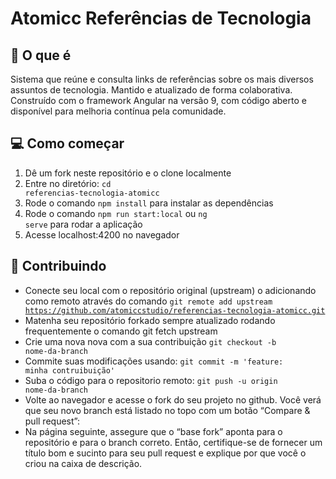 # Atomicc Referências de Tecnologia

## :memo: O que é

Sistema que reúne e consulta links de referências
sobre os mais diversos assuntos de tecnologia. Mantido e atualizado de forma colaborativa.
Construído com o framework Angular na versão 9, com código aberto e disponível para melhoria contínua pela comunidade.

## 💻 Como começar

1. Dê um fork neste repositório e o clone localmente
2. Entre no diretório: <code>cd referencias-tecnologia-atomicc</code>
3. Rode o comando <code>npm install</code> para instalar as dependências
4. Rode o comando <code>npm run start:local</code> ou <code>ng serve</code> para rodar a aplicação
5. Acesse localhost:4200 no navegador

## :tada: Contribuindo

- Conecte seu local com o repositório original (upstream) o adicionando como remoto através do comando <code>git remote add upstream https://github.com/atomiccstudio/referencias-tecnologia-atomicc.git</code>
- Matenha seu repositório forkado sempre atualizado rodando frequentemente o comando <coode>git fetch upstream</code>
- Crie uma nova nova com a sua contribuição <code>git checkout -b nome-da-branch</code>
- Commite suas modificações usando: <code>git commit -m 'feature: minha contruibuição'</code>
- Suba o código para o repositorio remoto: <code>git push -u origin nome-da-branch</code>
- Volte ao navegador e acesse o fork do seu projeto no github. Você verá que seu novo branch está listado no topo com um botão “Compare & pull request”:
- Na página seguinte, assegure que o “base fork” aponta para o repositório e para o branch correto. Então, certifique-se de fornecer um título bom e sucinto para seu pull request e explique por que você o criou na caixa de descrição.
